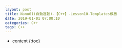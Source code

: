 ```yaml
---
layout: post
title: Nano01(自動運転)-【C++】-Lesson10-Templates模板
date: 2019-01-01 07:00:10
categories: C++
tags: C++
---
```

* content
{:toc}
